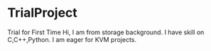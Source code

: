 # TrialProject
Trial for First Time
Hi, I am from storage background. I have skill on C,C++,Python.
I am eager for KVM projects.

